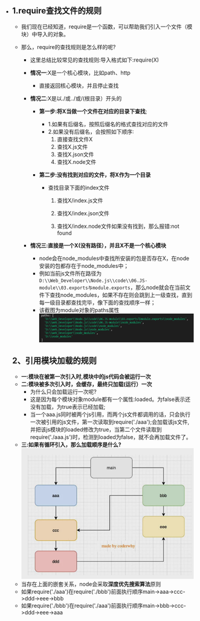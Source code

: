 * ## 1.require查找文件的规则

  * 我们现在已经知道，require是一个函数，可以帮助我们引入一个文件（模块）中导入的对象。

  * 那么，require的查找规则是怎么样的呢?

    * 这里总结比较常见的查找规则:导入格式如下:require(X)
    * **情况一**:X是一个核心模块，比如path、http
      * 直接返回核心模块，并且停止查找
    * **情况二**:X是以./或../或/(根目录）开头的
      * **第一步:将X当做一个文件在对应的目录下查找**;

        * 1.如果有后缀名，按照后缀名的格式查找对应的文件
        * 2.如果没有后缀名，会按照如下顺序∶
          1. 直接查找文件X
          2. 查找X.js文件
          3. 查找X.json文件
          4. 查找X.node文件

      * **第二步:没有找到对应的文件，将X作为一个目录**

        * 查找目录下面的index文件

          1. 查找X/index.js文件
          2. 查找X/index.json文件

          3. 查找X/index.node文件如果没有找到，那么报错:not found

    * **情况三:直接是一个X(没有路径），并且X不是一个核心模块**
      * node会在node_modules中查找所安装的包是否存在X，在node安装的包都存在于node_modules中；
      * 例如当前js文件所在路径为`D:\\Web_Developer\\Node.js\\code\\06.JS-module\\03.exports与module.exports`，那么node就会在当前文件下查找node_modules，如果不存在则会跳到上一级查找，直到每一级目录都查找完毕，像下面的查找顺序一样；
      * 该截图为module对象的paths属性![image-20210919204148166](image-20210919204148166.png)

  ## 2、引用模块加载的规则

  - **一:模块在被第一次引入时,模块中的js代码会被运行一次**
  - **二:模块被多次引入时，会缓存，最终只加载(运行）一次**
    - 为什么只会加载运行一次呢?
    - 这是因为每个模块对象module都有一个属性:loaded。为false表示还没有加载，为true表示已经加载;
    - 当一个aaa.js同时被两个js引用，而两个js文件都调用的话，只会执行一次被引用的js文件，第一次读取到require('./aaa');会加载该js文件,并把该js模块的loaded修改为true，当第二个文件读取到require('./aaa.js')时，检测到loaded为false，就不会再加载文件了。
  - **三:如果有循环引入，那么加载顺序是什么?**![image-20210919211745528](image-20210919211745528.png)
  - 当存在上面的嵌套关系，node会采取**深度优先搜索算法**原则
  - 如果require('./aaa')在require('./bbb')前面执行顺序main->aaa->ccc->ddd->eee->bbb
  - 如果require('./bbb')在require('./aaa')前面执行顺序main->bbb->ccc->ddd->eee->aaa